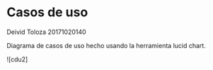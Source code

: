 # Casos de uso

Deivid Toloza 20171020140

Diagrama de casos de uso hecho usando la herramienta lucid chart.

![cdu2]
